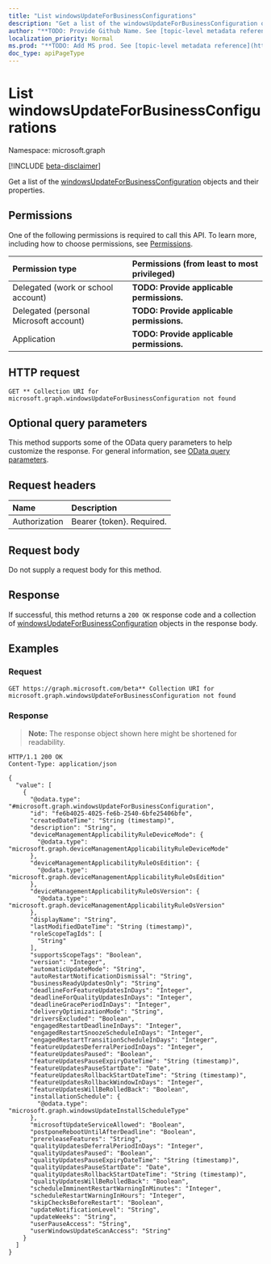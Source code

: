```yaml
---
title: "List windowsUpdateForBusinessConfigurations"
description: "Get a list of the windowsUpdateForBusinessConfiguration objects and their properties."
author: "**TODO: Provide Github Name. See [topic-level metadata reference](https://msgo.azurewebsites.net/add/document/guidelines/metadata.html#topic-level-metadata)**"
localization_priority: Normal
ms.prod: "**TODO: Add MS prod. See [topic-level metadata reference](https://msgo.azurewebsites.net/add/document/guidelines/metadata.html#topic-level-metadata)**"
doc_type: apiPageType
---
```


# List windowsUpdateForBusinessConfigurations
Namespace: microsoft.graph

[!INCLUDE [beta-disclaimer](../../includes/beta-disclaimer.md)]

Get a list of the [windowsUpdateForBusinessConfiguration](../resources/windowsupdateforbusinessconfiguration.md) objects and their properties.

## Permissions
One of the following permissions is required to call this API. To learn more, including how to choose permissions, see [Permissions](/graph/permissions-reference).

|Permission type|Permissions (from least to most privileged)|
|:---|:---|
|Delegated (work or school account)|**TODO: Provide applicable permissions.**|
|Delegated (personal Microsoft account)|**TODO: Provide applicable permissions.**|
|Application|**TODO: Provide applicable permissions.**|

## HTTP request

<!-- {
  "blockType": "ignored"
}
-->
``` http
GET ** Collection URI for microsoft.graph.windowsUpdateForBusinessConfiguration not found
```

## Optional query parameters
This method supports some of the OData query parameters to help customize the response. For general information, see [OData query parameters](/graph/query-parameters).

## Request headers
|Name|Description|
|:---|:---|
|Authorization|Bearer {token}. Required.|

## Request body
Do not supply a request body for this method.

## Response

If successful, this method returns a `200 OK` response code and a collection of [windowsUpdateForBusinessConfiguration](../resources/windowsupdateforbusinessconfiguration.md) objects in the response body.

## Examples

### Request
<!-- {
  "blockType": "request",
  "name": "list_windowsupdateforbusinessconfiguration"
}
-->
``` http
GET https://graph.microsoft.com/beta** Collection URI for microsoft.graph.windowsUpdateForBusinessConfiguration not found
```


### Response
>**Note:** The response object shown here might be shortened for readability.
<!-- {
  "blockType": "response",
  "truncated": true,
  "@odata.type": "Collection(microsoft.graph.windowsUpdateForBusinessConfiguration)"
}
-->
``` http
HTTP/1.1 200 OK
Content-Type: application/json

{
  "value": [
    {
      "@odata.type": "#microsoft.graph.windowsUpdateForBusinessConfiguration",
      "id": "fe6b4025-4025-fe6b-2540-6bfe25406bfe",
      "createdDateTime": "String (timestamp)",
      "description": "String",
      "deviceManagementApplicabilityRuleDeviceMode": {
        "@odata.type": "microsoft.graph.deviceManagementApplicabilityRuleDeviceMode"
      },
      "deviceManagementApplicabilityRuleOsEdition": {
        "@odata.type": "microsoft.graph.deviceManagementApplicabilityRuleOsEdition"
      },
      "deviceManagementApplicabilityRuleOsVersion": {
        "@odata.type": "microsoft.graph.deviceManagementApplicabilityRuleOsVersion"
      },
      "displayName": "String",
      "lastModifiedDateTime": "String (timestamp)",
      "roleScopeTagIds": [
        "String"
      ],
      "supportsScopeTags": "Boolean",
      "version": "Integer",
      "automaticUpdateMode": "String",
      "autoRestartNotificationDismissal": "String",
      "businessReadyUpdatesOnly": "String",
      "deadlineForFeatureUpdatesInDays": "Integer",
      "deadlineForQualityUpdatesInDays": "Integer",
      "deadlineGracePeriodInDays": "Integer",
      "deliveryOptimizationMode": "String",
      "driversExcluded": "Boolean",
      "engagedRestartDeadlineInDays": "Integer",
      "engagedRestartSnoozeScheduleInDays": "Integer",
      "engagedRestartTransitionScheduleInDays": "Integer",
      "featureUpdatesDeferralPeriodInDays": "Integer",
      "featureUpdatesPaused": "Boolean",
      "featureUpdatesPauseExpiryDateTime": "String (timestamp)",
      "featureUpdatesPauseStartDate": "Date",
      "featureUpdatesRollbackStartDateTime": "String (timestamp)",
      "featureUpdatesRollbackWindowInDays": "Integer",
      "featureUpdatesWillBeRolledBack": "Boolean",
      "installationSchedule": {
        "@odata.type": "microsoft.graph.windowsUpdateInstallScheduleType"
      },
      "microsoftUpdateServiceAllowed": "Boolean",
      "postponeRebootUntilAfterDeadline": "Boolean",
      "prereleaseFeatures": "String",
      "qualityUpdatesDeferralPeriodInDays": "Integer",
      "qualityUpdatesPaused": "Boolean",
      "qualityUpdatesPauseExpiryDateTime": "String (timestamp)",
      "qualityUpdatesPauseStartDate": "Date",
      "qualityUpdatesRollbackStartDateTime": "String (timestamp)",
      "qualityUpdatesWillBeRolledBack": "Boolean",
      "scheduleImminentRestartWarningInMinutes": "Integer",
      "scheduleRestartWarningInHours": "Integer",
      "skipChecksBeforeRestart": "Boolean",
      "updateNotificationLevel": "String",
      "updateWeeks": "String",
      "userPauseAccess": "String",
      "userWindowsUpdateScanAccess": "String"
    }
  ]
}
```

